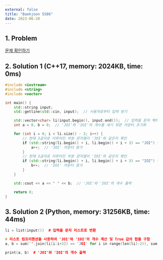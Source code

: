 ```yaml
---
external: false
title: "Baekjoon 5586"
date: 2023-06-20
---
```


## 1. Problem

[문제 확인하기](https://www.acmicpc.net/problem/5586)

## 2. Solution 1 (C++17, memory: 2024KB, time: 0ms)

```C++
#include <iostream>
#include <string>
#include <vector>

int main() {
    std::string input;
    std::getline(std::cin, input);  // 사용자로부터 입력 받기

    std::vector<char> li(input.begin(), input.end());  // 입력을 문자 벡터로 변환
    int a = 0, b = 0;  // 'JOI'와 'IOI'의 개수를 세기 위한 카운터 초기화

    for (int i = 0; i < li.size() - 2; i++) {
        // 현재 3글자로 이루어진 부분 문자열이 'JOI'와 같은지 확인
        if (std::string(li.begin() + i, li.begin() + i + 3) == "JOI") {
            a++;  // 'JOI' 카운터 증가
        }
        // 현재 3글자로 이루어진 부분 문자열이 'IOI'와 같은지 확인
        if (std::string(li.begin() + i, li.begin() + i + 3) == "IOI") {
            b++;  // 'IOI' 카운터 증가
        }
    }

    std::cout << a << " " << b;  // 'JOI'와 'IOI'의 개수 출력

    return 0;
}
```

## 3. Solution 2 (Python, memory: 31256KB, time: 44ms)

```C++
li = list(input())  # 입력을 문자 리스트로 변환

# 리스트 컴프리헨션을 사용하여 'JOI'와 'IOI'의 개수 계산 및 True 값의 합을 구함
a, b = sum(''.join(li[i:i+3]) == 'JOI' for i in range(len(li)-2)), sum(''.join(li[i:i+3]) == 'IOI' for i in range(len(li)-2))

print(a, b)  # 'JOI'와 'IOI'의 개수 출력
```
